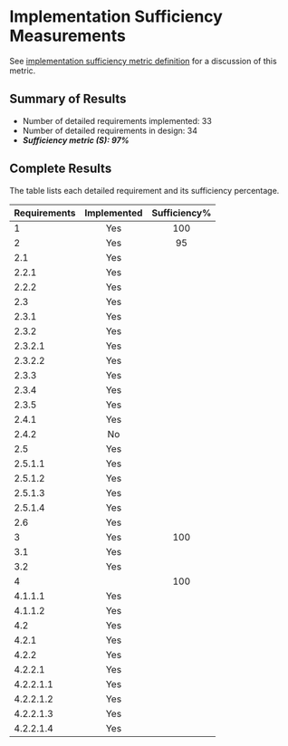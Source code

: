 # Implementation Sufficiency Measurements

See [implementation sufficiency metric definition](../metric-definitions/implementation-sufficiency-metric.md) for a discussion of this metric.


## Summary of Results

* Number of detailed requirements implemented: 33
* Number of detailed requirements in design: 34
* ***Sufficiency metric (S): 97%***

## Complete Results

The table lists each detailed requirement and its sufficiency percentage.

Requirements | Implemented | Sufficiency%
--- | :---: | :---:
1 | Yes | 100
2 | Yes | 95
2.1 | Yes | 
2.2.1 | Yes |
2.2.2 | Yes |
2.3 | Yes |
2.3.1 | Yes |	
2.3.2 | Yes |	
2.3.2.1 | Yes |
2.3.2.2 | Yes |
2.3.3 | Yes |
2.3.4 | Yes |
2.3.5 | Yes | 
2.4.1 | Yes |
2.4.2 | No |
2.5 | Yes |
2.5.1.1 | Yes |
2.5.1.2 | Yes |
2.5.1.3 | Yes |
2.5.1.4 | Yes |
2.6 | Yes |
3 | Yes | 100
3.1 | Yes |
3.2 | Yes |
4 |  | 100
4.1.1.1 | Yes |
4.1.1.2 | Yes |
4.2 | Yes |
4.2.1 | Yes |
4.2.2 | Yes |	
4.2.2.1 | Yes |
4.2.2.1.1 | Yes |
4.2.2.1.2 | Yes |
4.2.2.1.3 | Yes |
4.2.2.1.4 | Yes |
